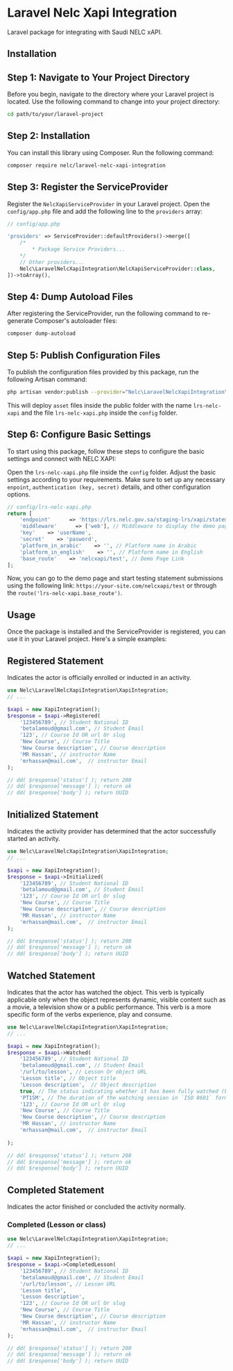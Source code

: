 # Laravel Nelc Xapi Integration

Laravel package for integrating with Saudi NELC xAPI.

## Installation

## Step 1: Navigate to Your Project Directory

Before you begin, navigate to the directory where your Laravel project is located. Use the following command to change into your project directory:

```bash
cd path/to/your/laravel-project
```

## Step 2: Installation

You can install this library using Composer. Run the following command:

```bash
composer require nelc/laravel-nelc-xapi-integration
```

## Step 3: Register the ServiceProvider

Register the `NelcXapiServiceProvider` in your Laravel project. Open the `config/app.php` file and add the following line to the `providers` array:

```php
// config/app.php

'providers' => ServiceProvider::defaultProviders()->merge([
    /*
        * Package Service Providers...
    */
    // Other providers...
    Nelc\LaravelNelcXapiIntegration\NelcXapiServiceProvider::class,
])->toArray(),
```

## Step 4: Dump Autoload Files
After registering the ServiceProvider, run the following command to re-generate Composer's autoloader files:

```bash
composer dump-autoload
```

## Step 5: Publish Configuration Files
To publish the configuration files provided by this package, run the following Artisan command:

```bash
php artisan vendor:publish --provider="Nelc\LaravelNelcXapiIntegration\NelcXapiServiceProvider"
```
This will deploy `asset` files inside the public folder with the name `lrs-nelc-xapi` and the file `lrs-nelc-xapi.php` inside the `config` folder.

## Step 6: Configure Basic Settings
To start using this package, follow these steps to configure the basic settings and connect with NELC XAPI:

Open the `lrs-nelc-xapi.php` file inside the `config` folder. Adjust the basic settings according to your requirements. Make sure to set up any necessary `enpoint`, `authentication (key, secret)` details, and other configuration options.

```php
// config/lrs-nelc-xapi.php
return [
    'endpoint'      => 'https://lrs.nelc.gov.sa/staging-lrs/xapi/statements', // Replace with endpoint.
    'middleware'      => ['web'], // Middleware to display the demo page, ['web', 'auth', ...]
    'key'    => 'userName',
    'secret'    => 'pasword',
    'platform_in_arabic'    => '', // Platform name in Arabic
    'platform_in_english'    => '', // Platform name in English
    'base_route'    => 'nelcxapi/test', // Demo Page Link
];
```
Now, you can go to the demo page and start testing statement submissions using the following link:
`https://your-site.com/nelcxapi/test` or through the `route('lrs-nelc-xapi.base_route')`.

## Usage
Once the package is installed and the ServiceProvider is registered, you can use it in your Laravel project. Here's a simple examples:

## Registered Statement
Indicates the actor is officially enrolled or inducted in an activity.
```php
use Nelc\LaravelNelcXapiIntegration\XapiIntegration;
// ...

$xapi = new XapiIntegration();
$response = $xapi->Registered(
    '123456789', // Student National ID
    'betalamoud@gmail.com', // Student Email
    '123', // Course Id OR url Or slug
    'New Course', // Course Title
    'New Course description', // Course description
    'MR Hassan', // instructor Name
    'mrhassan@mail.com',  // instructor Email
);

// dd( $response['status'] ); return 200
// dd( $response['message'] ); return ok
// dd( $response['body'] ); return UUID
```

## Initialized Statement
Indicates the activity provider has determined that the actor successfully started an activity.
```php
use Nelc\LaravelNelcXapiIntegration\XapiIntegration;
// ...

$xapi = new XapiIntegration();
$response = $xapi->Initialized(
    '123456789', // Student National ID
    'betalamoud@gmail.com', // Student Email
    '123', // Course Id OR url Or slug
    'New Course', // Course Title
    'New Course description', // Course description
    'MR Hassan', // instructor Name
    'mrhassan@mail.com',  // instructor Email
);

// dd( $response['status'] ); return 200
// dd( $response['message'] ); return ok
// dd( $response['body'] ); return UUID
```

## Watched Statement
Indicates that the actor has watched the object. This verb is typically applicable only when the object represents dynamic, visible content such as a movie, a television show or a public performance. This verb is a more specific form of the verbs experience, play and consume.
```php
use Nelc\LaravelNelcXapiIntegration\XapiIntegration;
// ...

$xapi = new XapiIntegration();
$response = $xapi->Watched(
    '123456789', // Student National ID
    'betalamoud@gmail.com', // Student Email
    '/url/to/lesson', // Lesson Or object URL
    'Lesson title', // Object title
    'Lesson description',  // Object description
    true, // The status indicating whether it has been fully watched (boolean).
    'PT15M', // The duration of the watching session in `ISO 8601` format.
    '123', // Course Id OR url Or slug
    'New Course', // Course Title
    'New Course description', // Course description
    'MR Hassan', // instructor Name
    'mrhassan@mail.com',  // instructor Email
    
);

// dd( $response['status'] ); return 200
// dd( $response['message'] ); return ok
// dd( $response['body'] ); return UUID
```

## Completed Statement
Indicates the actor finished or concluded the activity normally.

### Completed (Lesson or class)
```php
use Nelc\LaravelNelcXapiIntegration\XapiIntegration;
// ...

$xapi = new XapiIntegration();
$response = $xapi->CompletedLesson(
    '123456789', // Student National ID
    'betalamoud@gmail.com', // Student Email
    '/url/to/lesson', // Lesson URL
    'Lesson title',
    'Lesson description',
    '123', // Course Id OR url Or slug
    'New Course', // Course Title
    'New Course description', // Course description
    'MR Hassan', // instructor Name
    'mrhassan@mail.com',  // instructor Email                
);

// dd( $response['status'] ); return 200
// dd( $response['message'] ); return ok
// dd( $response['body'] ); return UUID
```

